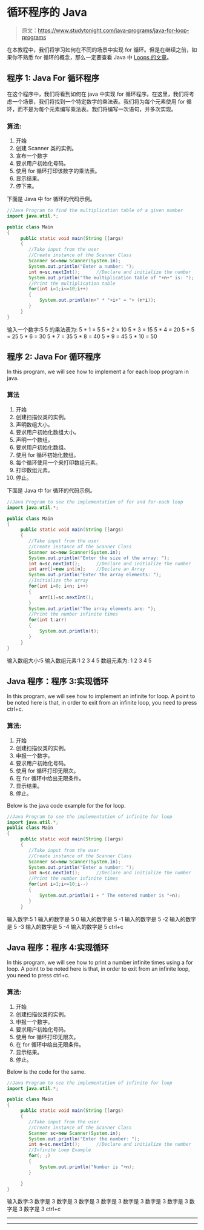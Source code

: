 # 循环程序的 Java

> 原文：<https://www.studytonight.com/java-programs/java-for-loop-programs>

在本教程中，我们将学习如何在不同的场景中实现 for 循环。但是在继续之前，如果你不熟悉 for 循环的概念，那么一定要查看 Java 中 [Loops 的文章](https://www.studytonight.com/java/loops-in-java.php)。

## 程序 1: Java For 循环程序

在这个程序中，我们将看到如何在 java 中实现 for 循环程序。在这里，我们将考虑一个场景，我们将找到一个特定数字的乘法表。我们将为每个元素使用 for 循环，而不是为每个元素编写乘法表。我们将编写一次语句，并多次实现。

### 算法:

1.  开始
2.  创建 Scanner 类的实例。
3.  宣布一个数字
4.  要求用户初始化号码。
5.  使用 for 循环打印该数字的乘法表。
6.  显示结果。
7.  停下来。

下面是 Java 中 for 循环的代码示例。

```java
//Java Program to find the multiplication table of a given number
import java.util.*;

public class Main
{
     public static void main(String []args)
     {
        //Take input from the user
        //Create instance of the Scanner Class
        Scanner sc=new Scanner(System.in); 
        System.out.println("Enter a number: ");
        int n=sc.nextInt();      //Declare and initialize the number
        System.out.println("The multiplication table of "+n+" is: ");
        //Print the multiplication table
        for(int i=1;i<=10;i++)
        {
            System.out.println(n+" * "+i+" = "+ (n*i));
        }
     }
} 
```

输入一个数字:5
5 的乘法表为:
5 * 1 = 5
5 * 2 = 10
5 * 3 = 15
5 * 4 = 20
5 * 5 = 25
5 * 6 = 30
5 * 7 = 35
5 * 8 = 40
5 * 9 = 45
5 * 10 = 50

## 程序 2: Java For 循环程序

In this program, we will see how to implement a for each loop program in java.

### 算法

1.  开始
2.  创建扫描仪类的实例。
3.  声明数组大小。
4.  要求用户初始化数组大小。
5.  声明一个数组。
6.  要求用户初始化数组。
7.  使用 for 循环初始化数组。
8.  每个循环使用一个来打印数组元素。
9.  打印数组元素。
10.  停止。

下面是 Java 中 for 循环的代码示例。

```java
//Java Program to see the implementation of for and for-each loop
import java.util.*;

public class Main
{
     public static void main(String []args)
     {
        //Take input from the user
        //Create instance of the Scanner Class
        Scanner sc=new Scanner(System.in); 
        System.out.println("Enter the size of the array: ");
        int n=sc.nextInt();      //Declare and initialize the number
        int arr[]=new int[n];    //Declare an Array
        System.out.println("Enter the array elements: ");
        //Initialize the array        
        for(int i=0; i<n; i++)
        {
            arr[i]=sc.nextInt();
        }
        System.out.println("The array elements are: ");
        //Print the number infinite times
        for(int t:arr)
        {
            System.out.println(t);
        }
     }
} 
```

输入数组大小:5
输入数组元素:1 2 3 4 5
数组元素为:
1
2
3
4
5

## Java 程序：程序 3:实现循环

In this program, we will see how to implement an infinite for loop. A point to be noted here is that, in order to exit from an infinite loop, you need to press ctrl+c.

### 算法:

1.  开始
2.  创建扫描仪类的实例。
3.  申报一个数字。
4.  要求用户初始化号码。
5.  使用 for 循环打印无限次。
6.  在 for 循环中给出无限条件。
7.  显示结果。
8.  停止。

Below is the java code example for the for loop.

```java
//Java Program to see the implementation of infinite for loop
import java.util.*;
public class Main
{
     public static void main(String []args)
     {
        //Take input from the user
        //Create instance of the Scanner Class
        Scanner sc=new Scanner(System.in); 
        System.out.println("Enter a number: ");
        int n=sc.nextInt();      //Declare and initialize the number
        //Print the number infinite times
        for(int i=1;i<=10;i--)
        {
            System.out.println(i + " The entered number is "+n);
        }
     }
```

输入数字:5
1 输入的数字是 5
0 输入的数字是 5
-1 输入的数字是 5
-2 输入的数字是 5
-3 输入的数字是 5
-4 输入的数字是 5
ctrl+c

## Java 程序：程序 4:实现循环

In this program, we will see how to print a number infinite times using a for loop. A point to be noted here is that, in order to exit from an infinite loop, you need to press ctrl+c.

### 算法:

1.  开始
2.  创建扫描仪类的实例。
3.  申报一个数字。
4.  要求用户初始化号码。
5.  使用 for 循环打印无限次。
6.  在 for 循环中给出无限条件。
7.  显示结果。
8.  停止。

Below is the code for the same.

```java
//Java Program to see the implementation of infinite for loop
import java.util.*;

public class Main
{
     public static void main(String []args)
     {
        //Take input from the user
        //Create instance of the Scanner Class
        Scanner sc=new Scanner(System.in); 
        System.out.println("Enter the number: ");
        int n=sc.nextInt();      //Declare and initialize the number
        //Infinite Loop Example      
        for(; ;)
        {
            System.out.println("Number is "+n);
        }

     }
} 
```

输入数字:3
数字是 3
数字是 3
数字是 3
数字是 3
数字是 3
数字是 3
数字是 3
数字是 3
数字是 3
ctrl+c

* * *

* * *